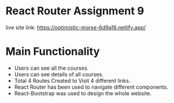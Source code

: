# React Router Assignment 9
live site link: https://optimistic-morse-6d9a16.netlify.app/
# Main Functionality
* Users can see all the courses.
* Users can see details of all courses.
* Total 4 Routes Created to Visit 4 different links.
* React Router has been used to navigate different components.
* React-Bootstrap was used to design the whole website.
